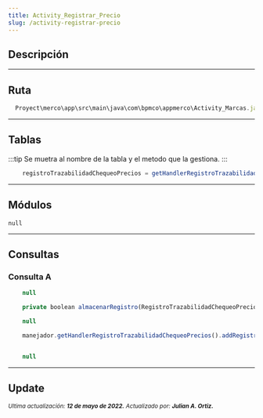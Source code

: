 ```yaml
---
title: Activity_Registrar_Precio
slug: /activity-registrar-precio
---
```


## Descripción

***

## Ruta

```js
  Proyect\merco\app\src\main\java\com\bpmco\appmerco\Activity_Marcas.java
```

***

## Tablas

:::tip
Se muetra al nombre de la tabla y el metodo que la gestiona.
:::

```js title="Tabla registroTrazabilidadChequeoPrecios"
    registroTrazabilidadChequeoPrecios = getHandlerRegistroTrazabilidadChequeoPrecios()
``` 

***

## Módulos

```null```

***

## Consultas

### Consulta A

```js title="Tipo" 
    null
```

```js title="Método desde donde se invoca"
    private boolean almacenarRegistro(RegistroTrazabilidadChequeoPrecios registro, String precio, int opcion, int precioOferta)
```

```js title="Condiciones"
    null
```

```js title="Método"
    manejador.getHandlerRegistroTrazabilidadChequeoPrecios().addRegistroTrazabilidadPrecio(registro)
```

```js title="Query"

    null

```

***

## Update

<div class="ultima-actualizacion">
  <small>
    <i>
      Ultima actualización:
      <b> 12 de mayo de 2022.</b>
    </i>
  </small>

  <small>
    <i>
      Actualizado por:
      <b> Julian A. Ortiz.</b>
    </i>
  </small>
</div>